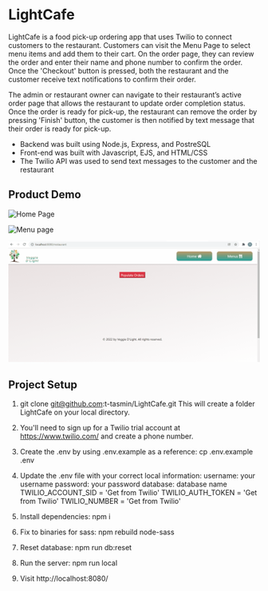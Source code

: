 # LightCafe

 LightCafe is a food pick-up ordering app that uses Twilio to connect customers to the restaurant. Customers can visit the Menu Page to select menu items and add them to their cart. On the order page, they can review the order and enter their name and phone number to confirm the order. Once the 'Checkout' button is pressed, both the restaurant and the customer receive text notifications to confirm their order. 

 The admin or restaurant owner can navigate to their restaurant’s active order page that allows the restaurant to update order completion status. Once the order is ready for pick-up, the restaurant can remove the order by pressing 'Finish' button, the customer is then notified by text message that their order is ready for pick-up. 

- Backend was built using Node.js, Express, and PostreSQL
- Front-end was built with Javascript, EJS, and HTML/CSS
- The Twilio API was used to send text messages to the customer and the restaurant    



 ## Product Demo

![Home Page](./docs/Home.gif)

![Menu page](./docs/Menu.gif)

![Restaurant page](./docs/restaurant.gif)


## Project Setup

1. git clone git@github.com:t-tasmin/LightCafe.git
This will create a folder LightCafe on your local directory.

2. You'll need to sign up for a Twilio trial account at https://www.twilio.com/ and create a phone number.

3. Create the .env by using .env.example as a reference: cp .env.example .env

4. Update the .env file with your correct local information:
    username: your username
    password: your password
    database: database name
    TWILIO_ACCOUNT_SID = 'Get from Twilio'
    TWILIO_AUTH_TOKEN = 'Get from Twilio'
    TWILIO_NUMBER = 'Get from Twilio'

5. Install dependencies: npm i

6. Fix to binaries for sass: npm rebuild node-sass

7. Reset database: npm run db:reset
 
8. Run the server: npm run local

9. Visit http://localhost:8080/
